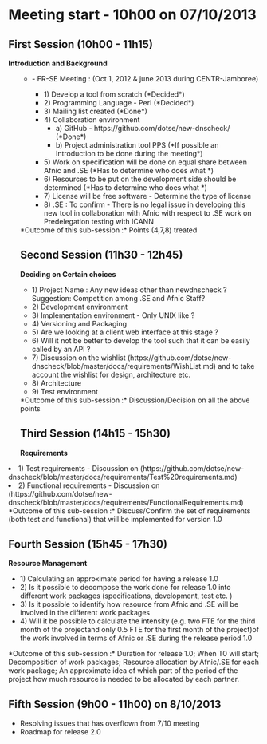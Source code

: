 Meeting start - 10h00 on 07/10/2013
===================================

First Session (10h00 - 11h15)
-----------------------------
**Introduction and Background**
<ul>
<ul>
<li> - FR-SE Meeting : (Oct 1, 2012 & june 2013 during CENTR-Jamboree) </li> 
<ul>
<li>   1) Develop a tool from scratch (*Decided*) </li>
<li>   2) Programming Language - Perl (*Decided*) </li>
<li>   3) Mailing list created (*Done*) </li>
<li>   4) Collaboration environment 
<ul>
<li>	a) GitHub - https://github.com/dotse/new-dnscheck/ (*Done*) </li>
<li>    b) Project administration tool PPS (*If possible an Introduction to be done during the meeting*) </li>
</ul>
<li>   5) Work on specification will be done on equal share between Afnic and .SE (*Has to determine who does what *) </li>
<li>   6) Resources to be put on the development side should be determined (*Has to determine who does what *) </li>
<li>   7) License will be free software - Determine the type of license </li>
<li>   8) .SE : To confirm - There is no legal issue in developing this new tool in collaboration with Afnic with respect to .SE work on Predelegation testing with ICANN
</ul>
</ul>
*Outcome of this sub-session :*  Points (4,7,8) treated 

Second Session (11h30 - 12h45)
-----------------------------
**Deciding on Certain choices**
<ul>
<li> 1) Project Name : Any new ideas other than newdnscheck ? Suggestion: Competition among .SE and Afnic Staff?</li>
<li> 2) Development environment </li>
<li> 3) Implementation environment - Only UNIX like ?</li>
<li> 4) Versioning and Packaging </li>
<li> 5) Are we looking at a client web interface at this stage ?</li>
<li> 6) Will it not be better to develop the tool such that it can be easily called by an API ?</li>
<li> 7) Discussion on the wishlist (https://github.com/dotse/new-dnscheck/blob/master/docs/requirements/WishList.md) and to take account the wishlist for design, architecture etc.
<li> 8) Architecture </li>
<li> 9) Test environment </li>
</ul>
*Outcome of this sub-session :* Discussion/Decision on all the above points 


Third Session (14h15 - 15h30)
-----------------------------
**Requirements**
</ul>
<li> 1) Test requirements - Discussion on (https://github.com/dotse/new-dnscheck/blob/master/docs/requirements/Test%20requirements.md) </li>
<li> 2) Functional requirements - Discussion on (https://github.com/dotse/new-dnscheck/blob/master/docs/requirements/FunctionalRequirements.md) </li>
</ul> 
*Outcome of this sub-session :* Discuss/Confirm the set of requirements (both test and functional) that will be implemented for version 1.0

Fourth Session (15h45 - 17h30)
-----------------------------
**Resource Management**
<ul> 
<li> 1) Calculating an approximate period for having a release 1.0 </li>
<li> 2) Is it possible to decompose the work done for release 1.0 into different work packages (specifications, development, test etc. )</li>
<li> 3) Is it possible to identify how resource from Afnic and .SE will be involved in the different work packages </li>
<li> 4) Will it be possible to calculate the intensity (e.g. two FTE for the third month of the projectand only 0.5 FTE for the first month of the project)of the work involved in terms of Afnic or .SE during the release period 1.0 </li>
</ul>
*Outcome of this sub-session :* Duration for release 1.0; When T0 will start; Decomposition of work packages; Resource allocation by Afnic/.SE for each work package; An approximate idea of which part of the period of the project how much resource is needed to be allocated by each partner.

Fifth Session (9h00 - 11h00) on 8/10/2013
-----------------------------------------
<ul>
<li> Resolving issues that has overflown from 7/10 meeting </li>
<li> Roadmap for release 2.0 </li>
</ul>



